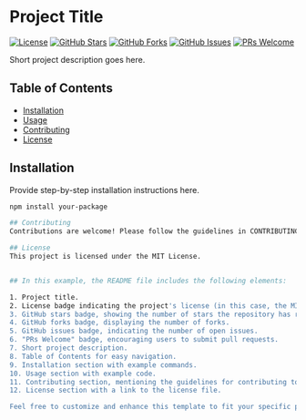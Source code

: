 # Project Title

[![License](https://img.shields.io/badge/License-MIT-blue.svg)](LICENSE)
[![GitHub Stars](https://img.shields.io/github/stars/your-username/your-repo.svg)](https://github.com/your-username/your-repo/stargazers)
[![GitHub Forks](https://img.shields.io/github/forks/your-username/your-repo.svg)](https://github.com/your-username/your-repo/network/members)
[![GitHub Issues](https://img.shields.io/github/issues/your-username/your-repo.svg)](https://github.com/your-username/your-repo/issues)
[![PRs Welcome](https://img.shields.io/badge/PRs-welcome-brightgreen.svg)](CONTRIBUTING.md)

Short project description goes here.

## Table of Contents

- [Installation](#installation)
- [Usage](#usage)
- [Contributing](#contributing)
- [License](#license)

## Installation

Provide step-by-step installation instructions here.

  ```bash
  npm install your-package

## Contributing
  Contributions are welcome! Please follow the guidelines in CONTRIBUTING.md.

## License
  This project is licensed under the MIT License.


## In this example, the README file includes the following elements:

1. Project title.
2. License badge indicating the project's license (in this case, the MIT License).
3. GitHub stars badge, showing the number of stars the repository has received.
4. GitHub forks badge, displaying the number of forks.
5. GitHub issues badge, indicating the number of open issues.
6. "PRs Welcome" badge, encouraging users to submit pull requests.
7. Short project description.
8. Table of Contents for easy navigation.
9. Installation section with example commands.
10. Usage section with example code.
11. Contributing section, mentioning the guidelines for contributing to the project.
12. License section with a link to the license file.

Feel free to customize and enhance this template to fit your specific project's needs.

